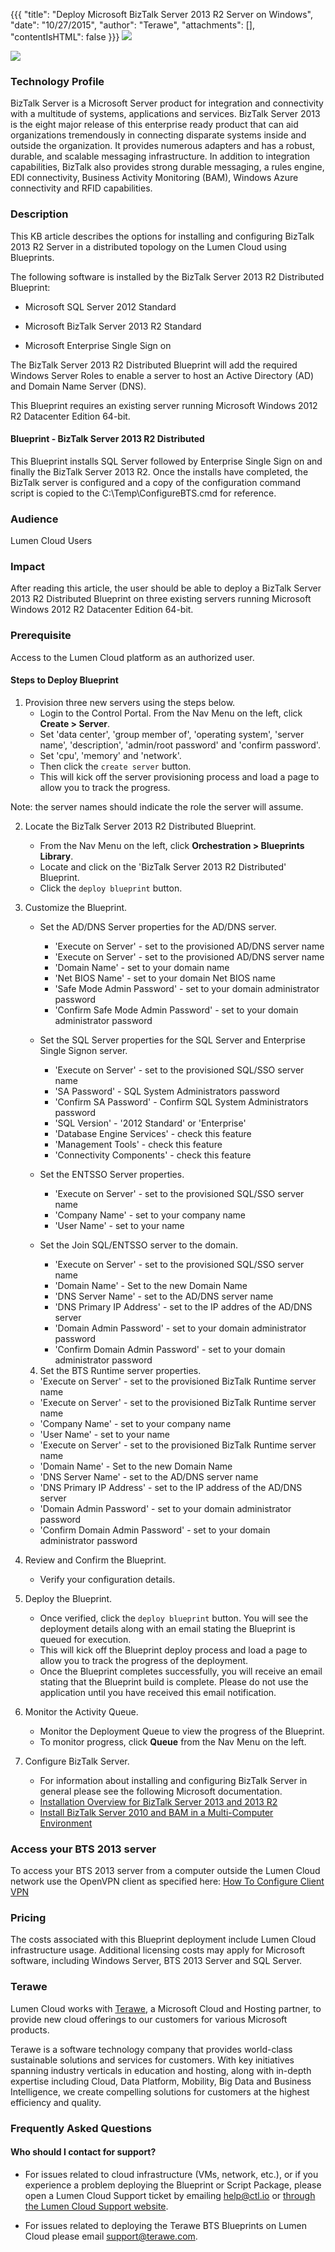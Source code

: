 
{{{
  "title": "Deploy Microsoft BizTalk Server 2013 R2 Server on Windows",
  "date": "10/27/2015",
  "author": "Terawe",
  "attachments": [],
  "contentIsHTML": false
}}}
![](../../images/microsoft.png)

![](../../images/terawe.png)
### Technology Profile
BizTalk Server is a Microsoft Server product for integration and connectivity with a multitude of systems, applications and services. BizTalk Server 2013 is the eight major  release of this enterprise ready product that can aid organizations tremendously in connecting disparate systems inside and outside the organization. It provides numerous adapters and has a robust, durable, and scalable messaging infrastructure. In addition to integration capabilities, BizTalk also provides strong durable messaging, a rules engine, EDI connectivity, Business Activity Monitoring (BAM), Windows Azure connectivity and RFID capabilities.

### Description
This KB article describes the options for installing and configuring BizTalk 2013 R2 Server in a distributed topology on the Lumen Cloud using Blueprints.

The following software is installed by the BizTalk Server 2013 R2 Distributed Blueprint:

* Microsoft SQL Server 2012 Standard

* Microsoft BizTalk Server 2013 R2 Standard

* Microsoft Enterprise Single Sign on

The BizTalk Server 2013 R2 Distributed Blueprint will add the required Windows Server Roles to enable a server to host an Active Directory (AD) and Domain Name Server (DNS).

This Blueprint requires an existing server running Microsoft Windows 2012 R2 Datacenter Edition 64-bit.

#### Blueprint - BizTalk Server 2013 R2 Distributed
This Blueprint installs SQL Server followed by Enterprise Single Sign on and finally the BizTalk Server 2013 R2. Once the installs have completed, the BizTalk server is configured and a copy of the configuration command script is copied to the C:\Temp\ConfigureBTS.cmd for reference.

### Audience
Lumen Cloud Users

### Impact
After reading this article, the user should be able to deploy a BizTalk Server 2013 R2 Distributed Blueprint on three existing servers running Microsoft Windows 2012 R2 Datacenter Edition 64-bit.

### Prerequisite
Access to the Lumen Cloud platform as an authorized user.

#### Steps to Deploy Blueprint
1. Provision three new servers using the steps below.
   * Login to the Control Portal. From the Nav Menu on the left, click **Create > Server**.
   * Set 'data center', 'group member of', 'operating system', 'server name', 'description', 'admin/root password' and 'confirm password'.
   * Set 'cpu', 'memory' and 'network'.
   * Then click the `create server` button.
   * This will kick off the server provisioning process and load a page to allow you to track the progress.

Note: the server names should indicate the role the server will assume.

2. Locate the BizTalk Server 2013 R2 Distributed Blueprint.
   * From the Nav Menu on the left, click **Orchestration > Blueprints Library**.
   * Locate and click on the 'BizTalk Server 2013 R2 Distributed' Blueprint.
   * Click the `deploy blueprint` button.

3. Customize the Blueprint.
   * Set the AD/DNS Server properties for the AD/DNS server.
      * 'Execute on Server' - set to the provisioned AD/DNS server name
      * 'Execute on Server' - set to the provisioned AD/DNS server name
      * 'Domain Name'  - set to your domain name
      * 'Net BIOS Name' - set to your domain Net BIOS name
      * 'Safe Mode Admin Password' - set to your domain administrator password
      * 'Confirm Safe Mode Admin Password' - set to your domain administrator password

   * Set the SQL Server properties for the SQL Server and Enterprise Single Signon server.
      * 'Execute on Server' - set to the provisioned SQL/SSO server name
      * 'SA Password' - SQL System Administrators password
      * 'Confirm SA Password' - Confirm SQL System Administrators password
      * 'SQL Version' - '2012 Standard' or 'Enterprise'
      * 'Database Engine Services' - check this feature
      * 'Management Tools' - check this feature
      * 'Connectivity Components' - check this feature

   * Set the ENTSSO Server properties.
      * 'Execute on Server' - set to the provisioned SQL/SSO server name
      * 'Company Name' - set to your company name
      * 'User Name' - set to your name

   * Set the Join SQL/ENTSSO server to the domain.
      * 'Execute on Server' - set to the provisioned SQL/SSO server name
      * 'Domain Name' - Set to the new Domain Name
      * 'DNS Server Name' - set to the AD/DNS server name
      * 'DNS Primary IP Address' - set to the IP addres of the AD/DNS server
      * 'Domain Admin Password' - set to your domain administrator password
      * 'Confirm Domain Admin Password' - set to your domain administrator password

	4. Set the BTS Runtime server properties.
     * 'Execute on Server' - set to the provisioned BizTalk Runtime server name
     * 'Execute on Server' - set to the provisioned BizTalk Runtime server name
     * 'Company Name' - set to your company name
     * 'User Name' - set to your name
     * 'Execute on Server' - set to the provisioned BizTalk Runtime server name
     * 'Domain Name' - Set to the new Domain Name
     * 'DNS Server Name' - set to the AD/DNS server name
     * 'DNS Primary IP Address' - set to the IP address of the AD/DNS server
     * 'Domain Admin Password' - set to your domain administrator password
     * 'Confirm Domain Admin Password' - set to your domain administrator password

5. Review and Confirm the Blueprint.
   * Verify your configuration details.

6. Deploy the Blueprint.
   * Once verified, click the `deploy blueprint` button. You will see the deployment details along with an email stating the Blueprint is queued for execution.
   * This will kick off the Blueprint deploy process and load a page to allow you to track the progress of the deployment.
   * Once the Blueprint completes successfully, you will receive an email stating that the Blueprint build is complete. Please do not use the application until you have received this email notification.

7. Monitor the Activity Queue.
   * Monitor the Deployment Queue to view the progress of the Blueprint.
   * To monitor progress, click **Queue** from the Nav Menu on the left.

8. Configure BizTalk Server.
   * For information about installing and configuring BizTalk Server in general please see the following Microsoft documentation.
   * [Installation Overview for BizTalk Server 2013 and 2013 R2](https://msdn.microsoft.com/en-us/library/jj248688.aspx)
   * [Install BizTalk Server 2010 and BAM in a Multi-Computer Environment](http://social.technet.microsoft.com/wiki/contents/articles/1837.install-biztalk-server-2010-and-bam-in-a-multi-computer-environment.aspx)

### Access your BTS 2013 server
To access your BTS 2013 server from a computer outside the Lumen Cloud network use the OpenVPN client as specified here: [How To Configure Client VPN](https://www.ctl.io/knowledge-base/network/how-to-configure-client-vpn/)

### Pricing
The costs associated with this Blueprint deployment include Lumen Cloud infrastructure usage. Additional licensing costs may apply for Microsoft software, including Windows Server, BTS 2013 Server and SQL Server.

### Terawe
Lumen Cloud works with [Terawe](http://terawe.com), a Microsoft Cloud and Hosting partner, to provide new  cloud offerings to our customers for various Microsoft products.

Terawe is a software technology company that provides world-class sustainable solutions and services for customers. With key initiatives spanning industry verticals in education and hosting, along with in-depth expertise including Cloud, Data Platform, Mobility, Big Data and Business Intelligence, we create compelling solutions for customers at the highest efficiency and quality.

### Frequently Asked Questions

#### Who should I contact for support?
* For issues related to cloud infrastructure (VMs, network, etc.), or if you experience a problem deploying the Blueprint or Script Package, please open a Lumen Cloud Support ticket by emailing [help@ctl.io](mailto:help@ctl.io) or [through the Lumen Cloud Support website](https://t3n.zendesk.com/tickets/new).

* For issues related to deploying the Terawe BTS Blueprints on Lumen Cloud please email
[support@terawe.com](mailto:support@terawe.com).
